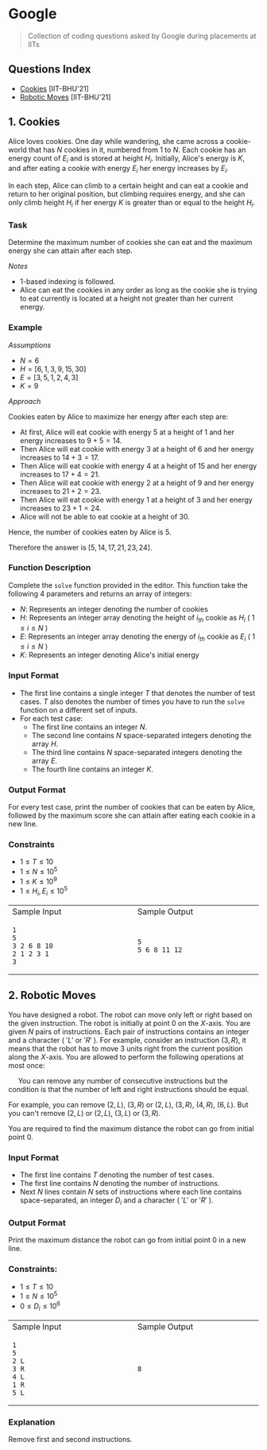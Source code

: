 # Google
> Collection of coding questions asked by Google during placements at IITs

## Questions Index

* [Cookies](#1-cookies) [IIT-BHU'21]
* [Robotic Moves](#2-robotic-moves) [IIT-BHU'21]

## 1. Cookies

Alice loves cookies. One day while wandering, she came across a cookie-world that has $N$ cookies in it, numbered from $1$ to $N$. 
Each cookie has an energy count of $E_i$ and is stored at height $H_i$. Initially, Alice's energy is $K$, and after eating a cookie with energy $E_i$ her energy increases by $E_i$.

In each step, Alice can climb to a certain height and can eat a cookie and return to her original position, but climbing requires energy, and she can only climb height $H_i$ if her energy $K$ is greater than or equal to the height $H_i$.

### Task

Determine the maximum number of cookies she can eat and the maximum energy she can attain after each step.

$Notes$

* $1$-based indexing is followed.
* Alice can eat the cookies in any order as long as the cookie she is trying to eat currently is located at a height not greater than her current energy.

### Example

$Assumptions$

* $N = 6$
* $H = [6, 1, 3, 9, 15, 30]$
* $E = [3, 5, 1, 2, 4, 3]$
* $K = 9$

$Approach$

Cookies eaten by Alice to maximize her energy after each step are:

* At first, Alice will eat cookie with energy $5$ at a height of $1$ and her energy increases to $9 + 5 = 14$.
* Then Alice will eat cookie with energy $3$ at a height of $6$ and her energy increases to $14 + 3 = 17$.
* Then Alice will eat cookie with energy $4$ at a height of $15$ and her energy increases to $17 + 4 = 21$.
* Then Alice will eat cookie with energy $2$ at a height of $9$ and her energy increases to $21 + 2 = 23$.
* Then Alice will eat cookie with energy $1$ at a height of $3$ and her energy increases to $23 + 1 = 24$.
* Alice will not be able to eat cookie at a height of $30.$

Hence, the number of cookies eaten by Alice is $5$.

Therefore the answer is $[5, 14, 17, 21, 23, 24].$

### Function Description

Complete the `solve` function provided in the editor. This function take the following $4$ parameters and returns an array of integers:

* $N:$ Represents an integer denoting the number of cookies
* $H:$ Represents an integer array denoting the height of $i_{th}$ cookie as $H_i$ ( $1 \leq i \leq N$ )
* $E:$ Represents an integer array denoting the energy of $i_{th}$ cookie as $E_i$ ( $1 \leq i \leq N$ )
* $K:$ Represents an integer denoting Alice's initial energy

### Input Format

* The first line contains a single integer $T$ that denotes the number of test cases. $T$ also denotes the number of times you have to run the `solve` function on a different set of inputs.
* For each test case:
  - The first line contains an integer $N.$
  - The second line contains $N$ space-separated integers denoting the array $H.$
  - The third line contains $N$ space-separated integers denoting the array $E.$
  - The fourth line contains an integer $K.$

### Output Format

For every test case, print the number of cookies that can be eaten by Alice, followed by the maximum score she can attain after eating each cookie in a new line.

### Constraints

* $1 \leq T \leq 10$
* $1 \leq N \leq 10^5$
* $1 \leq K \leq 10^9$
* $1 \leq H_i, E_i \leq 10^5$

<table>
<tr>
<td> Sample Input </td>
<td> Sample Output </td>
</tr>
<tr>
<td>

```shell
1                            
5
3 2 6 8 10
2 1 2 3 1
3
```

</td>
<td>

```shell
5                            
5 6 8 11 12
```

</td>
</tr>
</table>

## 2. Robotic Moves

You have designed a robot. The robot can move only left or right based on the given instruction. The robot is initially at point $0$ on the $X$-axis. You are given $N$ pairs of instructions. Each pair of instructions contains an integer and a character ( $'L'$ or $'R'$ ). For example, consider an instruction $(3, R)$, it means that the robot has to move 3 units right from the current position along the $X$-axis. You are allowed to perform the following operations at most once:

&nbsp;&nbsp;&nbsp;&nbsp; You can remove any number of consecutive instructions but the condition is that the number of left and right instructions should be equal.

For example, you can remove $(2, L)$, $(3, R)$ or $(2, L)$, $(3, R)$, $(4, R)$, $(6, L)$. But you can't remove $(2, L)$ or $(2, L)$, $(3, L)$ or $(3, R)$.

You are required to find the maximum distance the robot can go from initial point $0$.

### Input Format

* The first line contains $T$ denoting the number of test cases.
* The first line contains $N$ denoting the number of instructions.
* Next $N$ lines contain $N$ sets of instructions where each line contains space-separated, an integer $D_i$ and a character ( $'L'$ or $'R'$ ).

### Output Format

Print the maximum distance the robot can go from initial point $0$ in a new line.

### Constraints:

* $1 \leq T \leq 10$
* $1 \leq N \leq 10^5$
* $0 \leq D_i \leq 10^6$

<table>
<tr>
<td> Sample Input </td>
<td> Sample Output </td>
</tr>
<tr>
<td>

```shell
1                            
5
2 L
3 R
4 L
1 R
5 L
```

</td>
<td>

```shell
8                            
```

</td>
</tr>
</table>

### Explanation

Remove first and second instructions.


